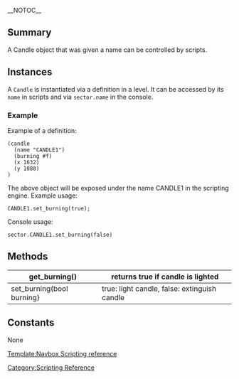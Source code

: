 \_\_NOTOC\_\_

Summary
-------

A Candle object that was given a name can be controlled by scripts.

Instances
---------

A `Candle` is instantiated via a definition in a level. It can be accessed by its `name` in scripts and via `sector.`*`name`* in the console.

### Example

Example of a definition:

    (candle
      (name "CANDLE1")
      (burning #f)
      (x 1632)
      (y 1088)
    )

The above object will be exposed under the name CANDLE1 in the scripting engine. Example usage:

    CANDLE1.set_burning(true);

Console usage:

    sector.CANDLE1.set_burning(false)

Methods
-------

| get\_burning()             | returns true if candle is lighted            |
|----------------------------|----------------------------------------------|
| set\_burning(bool burning) | true: light candle, false: extinguish candle |

Constants
---------

None

[Template:Navbox Scripting reference](Template:Navbox_Scripting_reference "wikilink")

[Category:Scripting Reference](Category:Scripting_Reference "wikilink")
